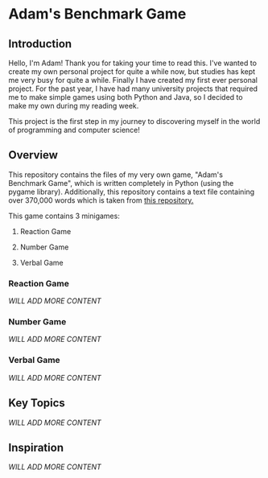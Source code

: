 # Adam's Benchmark Game
## Introduction
Hello, I'm Adam! Thank you for taking your time to read this. I've wanted to create my own personal project for quite a while now, but studies has kept me very busy for quite a while. Finally I have created my first ever personal project. For the past year, I have had many university projects that required me to make simple games using both Python and Java, so I decided to make my own during my reading week.

This project is the first step in my journey to discovering myself in the world of programming and computer science!

## Overview
This repository contains the files of my very own game, "Adam's Benchmark Game", which is written completely in Python (using the pygame library). Additionally, this repository contains a text file containing over 370,000 words which is taken from [this repository.](https://github.com/dwyl/english-words) 

This game contains 3 minigames:
1. Reaction Game

2. Number Game

3. Verbal Game

### Reaction Game
*WILL ADD MORE CONTENT*

### Number Game
*WILL ADD MORE CONTENT*

### Verbal Game
*WILL ADD MORE CONTENT*

## Key Topics
*WILL ADD MORE CONTENT*

## Inspiration
*WILL ADD MORE CONTENT*